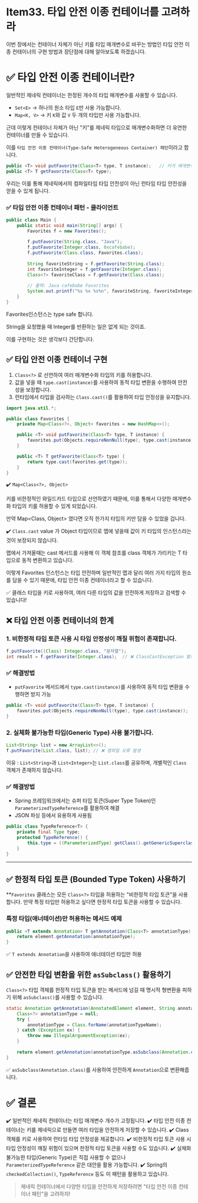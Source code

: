 # Item33. 타입 안전 이종 컨테이너를 고려하라

이번 장에서는 컨테이너 자체가 아닌 키를 타입 매개변수로 바꾸는 방법인 타입 안전 이종 컨테이너의 구현 방법과 장단점에 대해 알아보도록 하겠습니다.

# ✅ 타입 안전 이종 컨테이너란?
일반적인 제네릭 컨테이너는 한정된 개수의 타입 매개변수를 사용할 수 있습니다.
- `Set<E>` -> 하나의 원소 타입 `E`만 사용 가능합니다.
- `Map<K, V>` -> 키 `K`와 값 `V` 두 개의 타입만 사용 가능합니다.

근데 이렇게 컨테이너 자체가 아닌 "키"를 제네릭 타입으로 매개변수화하면 더 유연한 컨테이너를 만들 수 있습니다.

이를 `타입 안전 이종 컨테이너(Type-Safe Heterogeneous Container) 패턴`이라고 합니다.

```java
public <T> void putFavorite(Class<T> type, T instance);   // 키가 매개변수화 됨
public <T> T getFavorite(Class<T> type);
```

우리는 이를 통해 제네릭에서의 컴파일타임 타입 안전성이 아닌 런타임 타입 안전성을 얻을 수 있게 됩니다.

### ✅ 타입 안전 이종 컨테이너 패턴 - 클라이언트
```java
public class Main {
    public static void main(String[] args) {
        Favorites f = new Favorites();
        
        f.putFavorite(String.class, "Java");
        f.putFavorite(Integer.class, 0xcafebabe);
        f.putFavorite(Class.class, Favorites.class);
        
        String favoriteString = f.getFavorite(String.class);
        int favoriteInteger = f.getFavorite(Integer.class);
        Class<?> favoriteClass = f.getFavorite(Class.class);
        
        // 출력: Java cafebabe Favorites
        System.out.printf("%s %x %s%n", favoriteString, favoriteInteger, favoriteClass.getName());
    }
}
```

Favorites인스턴스는 type safe 합니다. 

String을 요청했을 때 Integer를 반환하는 일은 없게 되는 것이죠.

이를 구현하는 것은 생각보다 간단합니다.

## ✅ 타입 안전 이종 컨테이너 구현

1. `Class<?>` 로 선언하여 여러 매개변수화 타입의 키를 허용합니다.
2. 값을 넣을 때 `type.cast(instance)`를 사용하여 동적 타입 변환을 수행하여 안전성을 보장합니다.
3. 런타임에서 타입을 검사하는 `Class.cast()`를 활용하여 타입 안정성을 유지합니다.

```java
import java.util.*;

public class Favorites {
    private Map<Class<?>, Object> favorites = new HashMap<>();

    public <T> void putFavorite(Class<T> type, T instance) {
        favorites.put(Objects.requireNonNull(type), type.cast(instance));
    }

    public <T> T getFavorite(Class<T> type) {
        return type.cast(favorites.get(type));
    }
}
```
✔️ `Map<Class<?>, Object>`

키를 비한정적인 와일드카드 타입으로 선언하였기 때문에, 이를 통해서 다양한 매개변수화 타입의 키를 허용할 수 있게 되었습니다. 

만약 Map<Class<T>, Object> 였다면 오직 한가지 타입의 키만 담을 수 있었을 겁니다.

✔️ `Class.cast`
value 가 Object 타입이므로 맵에 넣을때 값이 키 타입의 인스턴스라는 것이 보장되지 않습니다.

맵에서 가져올때는 cast 메서드를 사용해 이 객체 참조를 class 객체가 가리키는 T 타입으로 동적 변환하고 있습니다.

이렇게 Favorites 인스턴스는 타입 안전하며 일반적인 맵과 달리 여러 가지 타입의 원소를 담을 수 있기 때문에, 타입 안전 이종 컨테이너라고 할 수 있습니다.

✅ 클래스 타입을 키로 사용하여, 여러 다른 타입의 값을 안전하게 저장하고 검색할 수 있습니다!

## ❌ 타입 안전 이종 컨테이너의 한계
### 1. 비한정적 타입 토큰 사용 시 타입 안정성이 깨질 위험이 존재합니다.
```java
f.putFavorite((Class) Integer.class, "문자열");
int result = f.getFavorite(Integer.class);  // ❌ ClassCastException 발생
```

### ✅ 해결방법
- `putFavorite` 메서드에서 `type.cast(instance)`를 사용하여 동적 타입 변환을 수행하면 방지 가능

```java
public <T> void putFavorite(Class<T> type, T instance) {
    favorites.put(Objects.requireNonNull(type), type.cast(instance));
}
```

### 2. 실체화 불가능한 타입(Generic Type) 사용 불가합니다.
```java
List<String> list = new ArrayList<>();
f.putFavorite(List.class, list); // ❌ 컴파일 오류 발생
```
이유 : `List<String>`과 `List<Integer>`는 `List.class`를 공유하며, 개별적인 `Class` 객체가 존재하지 않습니다.

### ✅ 해결방법
- Spring 프레임워크에서는 슈퍼 타입 토큰(Super Type Token)인 `ParameterizedTypeReference`를 활용하여 해결
- JSON 파싱 등에서 유용하게 사용됨

```java
public class TypeReference<T> {
    private final Type type;
    protected TypeReference() {
        this.type = ((ParameterizedType) getClass().getGenericSuperclass()).getActualTypeArguments()[0];
    }
}
```

---

## ✅ 한정적 타입 토큰 (Bounded Type Token) 사용하기
**`Favorites` 클래스는 모든 `Class<?>` 타입을 허용하는 "비한정적 타입 토큰"을 사용합니다. 만약 특정 타입만 허용하고 싶다면 한정적 타입 토큰을 사용할 수 있습니다.

### 특정 타입(애너테이션)만 허용하는 메서드 예제

```java
public <T extends Annotation> T getAnnotation(Class<T> annotationType) {
    return element.getAnnotation(annotationType);
}
```
✅ `T extends Annotation`을 사용하여 애너테이션 타입만 허용

## ✅ 안전한 타입 변환을 위한 `asSubclass()` 활용하기
`Class<?>` 타입 객체를 한정적 타입 토큰을 받는 메서드에 넘길 때 명시적 형변환을 피하기 위해 `asSubclass()`를 사용할 수 있습니다.

```java
static Annotation getAnnotation(AnnotatedElement element, String annotationTypeName) {
    Class<?> annotationType = null;
    try {
        annotationType = Class.forName(annotationTypeName);
    } catch (Exception ex) {
        throw new IllegalArgumentException(ex);
    }
    
    return element.getAnnotation(annotationType.asSubclass(Annotation.class));
}
```
✅ `asSubclass(Annotation.class)`를 사용하여 안전하게 `Annotation`으로 변환해줍니다.

# ✅ 결론
✔️ 일반적인 제네릭 컨테이너는 타입 매개변수 개수가 고정됩니다.
✔️ 타입 안전 이종 컨테이너는 키를 제네릭으로 만들면 여러 타입을 안전하게 저장할 수 있습니다.
✔️ Class 객체를 키로 사용하여 런타임 타입 안정성을 제공합니다.
✔️ 비한정적 타입 토큰 사용 시 타입 안정성이 깨질 위험이 있으며 한정적 타입 토큰을 사용할 수도 있습니다.
✔️ 실체화 불가능한 타입(Generic Type)은 직접 사용할 수 없으나 `ParameterizedTypeReference` 같은 대안을 활용 가능합니다.
✔️ Spring의 `checkedCollection()`, `TypeReference` 등도 이 패턴을 활용하고 있습니다.

> 제네릭 컨테이너에서 다양한 타입을 안전하게 저장하려면 "타입 안전 이종 컨테이너 패턴"을 고려하자!
